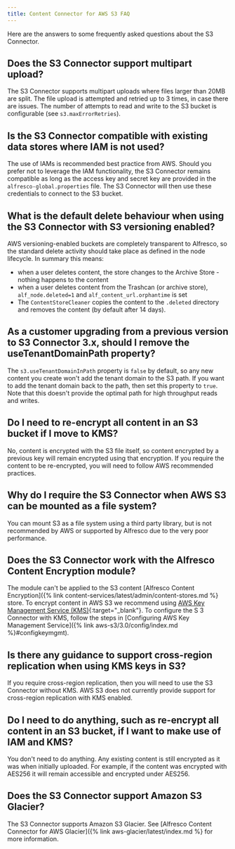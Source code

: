 ```yaml
---
title: Content Connector for AWS S3 FAQ
---
```


Here are the answers to some frequently asked questions about the S3 Connector.

## Does the S3 Connector support multipart upload?

The S3 Connector supports multipart uploads where files larger than 20MB are split. The file upload is attempted and retried up to 3 times, in case there are issues. The number of attempts to read and write to the S3 bucket is configurable (see `s3.maxErrorRetries`).

## Is the S3 Connector compatible with existing data stores where IAM is not used?

The use of IAMs is recommended best practice from AWS. Should you prefer not to leverage the IAM functionality, the S3 Connector remains compatible as long as the access key and secret key are provided in the `alfresco-global.properties` file. The S3 Connector will then use these credentials to connect to the S3 bucket.

## What is the default delete behaviour when using the S3 Connector with S3 versioning enabled?

AWS versioning-enabled buckets are completely transparent to Alfresco, so the standard delete activity should take place as defined in the node lifecycle. In summary this means:

* when a user deletes content, the store changes to the Archive Store - nothing happens to the content
* when a user deletes content from the Trashcan (or archive store), `alf_node.deleted=1` and `alf_content_url.orphantime` is set
* The `ContentStoreCleaner` copies the content to the `.deleted` directory and removes the content (by default after 14 days).

## As a customer upgrading from a previous version to S3 Connector 3.x, should I remove the useTenantDomainPath property?

The `s3.useTenantDomainInPath` property is `false` by default, so any new content you create won't add the tenant domain to the S3 path. If you want to add the tenant domain back to the path, then set this property to `true`. Note that this doesn't provide the optimal path for high throughput reads and writes.

## Do I need to re-encrypt all content in an S3 bucket if I move to KMS?

No, content is encrypted with the S3 file itself, so content encrypted by a previous key will remain encrypted using that encryption. If you require the content to be re-encrypted, you will need to follow AWS recommended practices.

## Why do I require the S3 Connector when AWS S3 can be mounted as a file system?

You can mount S3 as a file system using a third party library, but is not recommended by AWS or supported by Alfresco due to the very poor performance.

## Does the S3 Connector work with the Alfresco Content Encryption module?

The module can't be applied to the S3 content [Alfresco Content Encryption]({% link content-services/latest/admin/content-stores.md %} store. To encrypt content in AWS S3 we recommend using [AWS Key Management Service (KMS)](https://aws.amazon.com/kms/){:target="_blank"}. To configure the S 3 Connector with KMS, follow the steps in [Configuring AWS Key Management Service]({% link aws-s3/3.0/config/index.md %}#configkeymgmt).

## Is there any guidance to support cross-region replication when using KMS keys in S3?

If you require cross-region replication, then you will need to use the S3 Connector without KMS. AWS S3 does not currently provide support for cross-region replication with KMS enabled.

## Do I need to do anything, such as re-encrypt all content in an S3 bucket, if I want to make use of IAM and KMS?

You don't need to do anything. Any existing content is still encrypted as it was when initially uploaded. For example, if the content was encrypted with AES256 it will remain accessible and encrypted under AES256.

## Does the S3 Connector support Amazon S3 Glacier?

The S3 Connector supports Amazon S3 Glacier. See [Alfresco Content Connector for AWS Glacier]({% link aws-glacier/latest/index.md %} for more information.
